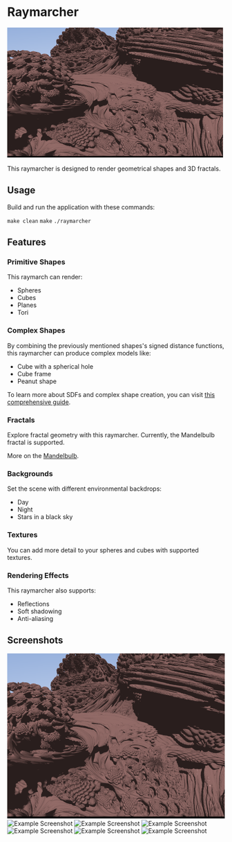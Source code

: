# Raymarcher
<img src="screenshots/inside_the_mandelbulb.png" width="500" height="300">


This raymarcher is designed to render geometrical shapes and 3D fractals.

## Usage

Build and run the application with these commands:

```make clean```
```make```
```./raymarcher```

## Features

### Primitive Shapes

This raymarch can render:
- Spheres
- Cubes
- Planes
- Tori


### Complex Shapes 

By combining the previously mentioned shapes's signed distance functions, this raymarcher can produce complex models like:
- Cube with a spherical hole
- Cube frame
- Peanut shape 

To learn more about SDFs and complex shape creation, you can visit [this comprehensive guide](https://www.iquilezles.org/www/articles/mixmodsdf/mixmodsdf.htm).

### Fractals

Explore fractal geometry with this raymarcher. Currently, the Mandelbulb fractal is supported.

More on the [Mandelbulb](https://en.wikipedia.org/wiki/Mandelbulb).

### Backgrounds

Set the scene with different environmental backdrops:
- Day 
- Night 
- Stars in a black sky

### Textures

You can add more detail to your spheres and cubes with supported textures.

### Rendering Effects

This raymarcher also supports:
- Reflections
- Soft shadowing
- Anti-aliasing

## Screenshots

![Example Screenshot](screenshots/inside_the_mandelbulb.png)
![Example Screenshot](screenshots/space.png)
![Example Screenshot](screenshots/maxibestoffplus.png)
![Example Screenshot](screenshots/bongbing.png)
![Example Screenshot](screenshots/minecraft.png)
![Example Screenshot](screenshots/mandlebulb_afar.png)
![Example Screenshot](screenshots/peanut.png)



